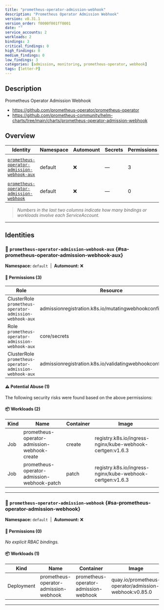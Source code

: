 ```yaml
---
title: "prometheus-operator-admission-webhook"
description: "Prometheus Operator Admission Webhook"
version: v0.31.1
version_order: f0000f001ff0001
date: ""
service_accounts: 2
workloads: 2
bindings: 3
critical_findings: 0
high_findings: 0
medium_findings: 0
low_findings: 3
categories: [admission, monitoring, prometheus-operator, webhook]
tags: [letter-P]
---
```


## Description

Prometheus Operator Admission Webhook

- https://github.com/prometheus-operator/prometheus-operator
- https://github.com/prometheus-community/helm-charts/tree/main/charts/prometheus-operator-admission-webhook

## Overview

| Identity                                                                                     | Namespace | Automount | Secrets | Permissions | Workloads | Risk               |
| -------------------------------------------------------------------------------------------- | --------- | --------- | ------- | ----------- | --------- | ------------------ |
| [`prometheus-operator-admission-webhook-aux`](#sa-prometheus-operator-admission-webhook-aux) | default   | ❌        | —       | 3           | 2         | {{< risk "Low" >}} |
| [`prometheus-operator-admission-webhook`](#sa-prometheus-operator-admission-webhook)         | default   | ❌        | —       | 0           | 1         | —                  |

> _Numbers in the last two columns indicate how many bindings or workloads involve each ServiceAccount._

---

## Identities

### 🤖 `prometheus-operator-admission-webhook-aux` {#sa-prometheus-operator-admission-webhook-aux}

**Namespace:** `default`  |  **Automount:** ❌

#### 🔑 Permissions (3)

| Role                                                    | Resource                                                     | Verbs        | Risk             | Tags |
| ------------------------------------------------------- | ------------------------------------------------------------ | ------------ | ---------------- | ---- |
| ClusterRole `prometheus-operator-admission-webhook-aux` | admissionregistration.k8s.io/mutatingwebhookconfigurations   | get · update | {{< risk Low >}} |      |
| Role `prometheus-operator-admission-webhook-aux`        | core/secrets                                                 | create · get | {{< risk Low >}} |      |
| ClusterRole `prometheus-operator-admission-webhook-aux` | admissionregistration.k8s.io/validatingwebhookconfigurations | get · update | {{< risk Low >}} |      |

#### ⚠️ Potential Abuse (1)

The following security risks were found based on the above permissions:

#### 📦 Workloads (2)

| Kind | Name                                         | Container | Image                                                     |
| ---- | -------------------------------------------- | --------- | --------------------------------------------------------- |
| Job  | prometheus-operator-admission-webhook-create | create    | registry.k8s.io/ingress-nginx/kube-webhook-certgen:v1.6.3 |
| Job  | prometheus-operator-admission-webhook-patch  | patch     | registry.k8s.io/ingress-nginx/kube-webhook-certgen:v1.6.3 |

---

### 🤖 `prometheus-operator-admission-webhook` {#sa-prometheus-operator-admission-webhook}

**Namespace:** `default`  |  **Automount:** ❌

#### 🔑 Permissions (0)

_No explicit RBAC bindings._

#### 📦 Workloads (1)

| Kind       | Name                                  | Container                             | Image                                                 |
| ---------- | ------------------------------------- | ------------------------------------- | ----------------------------------------------------- |
| Deployment | prometheus-operator-admission-webhook | prometheus-operator-admission-webhook | quay.io/prometheus-operator/admission-webhook:v0.85.0 |

---
